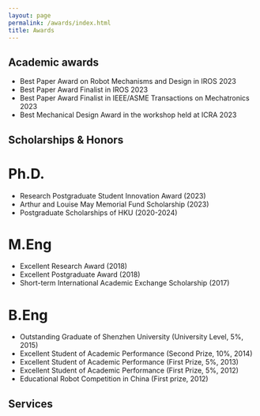 ```yaml
---
layout: page
permalink: /awards/index.html
title: Awards
---
```


## Academic awards
- Best Paper Award on Robot Mechanisms and Design in IROS 2023
- Best Paper Award Finalist in IROS 2023
- Best Paper Award Finalist in IEEE/ASME Transactions on Mechatronics 2023
- Best Mechanical Design Award in the workshop held at ICRA 2023

## Scholarships & Honors
# Ph.D.
- Research Postgraduate Student Innovation Award (2023)
- Arthur and Louise May Memorial Fund Scholarship (2023)
- Postgraduate Scholarships of HKU (2020-2024)
# M.Eng
- Excellent Research Award (2018)
- Excellent Postgraduate Award (2018)
- Short-term International Academic Exchange Scholarship (2017)
# B.Eng
- Outstanding Graduate of Shenzhen University (University Level, 5\%, 2015)
- Excellent Student of Academic Performance (Second Prize, 10\%, 2014)
- Excellent Student of Academic Performance (First Prize, 5\%, 2013)
- Excellent Student of Academic Performance (First Prize, 5\%, 2012)
- Educational Robot Competition in China (First prize, 2012)


<!-- - May 2023：**XiamenAir Scholarship** (about $1400)<br>One of the highest scholarships in Fujian Province.
- March 2023：Second Prize Scholarship of FZU ($1400)
- Sep 2022: Best Student Project Award of Maynooth (€100)
- Sep 2022：First Prize Scholarship of FZU ($2100)
- March 2022：First Prize Scholarship of FZU ($2100)
- Sep 2021：Third Prize Scholarship of FZU ($700)
- March 2021：First Prize Scholarship of FZU ($2100)<br>Combined degree scholarship between FZU and Maynooth. -->

<!-- ## Competitions -->

<!-- - May 2023：**Finalist Award** in Mathematical Contest In Modeling (Top 1% of all 20508 paper)
- May 2023：Third Prize in Milan Design Week China Design Exhibition (powered by my girlfriend)
- Dec 2022：**First Prize** (Fujian Competition Area) in China Undergraduate Mathematical Contest in Modeling (Top 8%)
- Oct 2022：Maynooth International Engineering College Best Student Project in Academic Year 2022
- Aug 2022： Third Prize in China National College Student Computer Design Competition
- June 2022：Second Prize in Fujian College Student Computer Design Competition
- June 2022：**Champion** of 100-meter Freestyle Swimming Competition of Fuzhou University
- June 2022：Third Prize in the 13th "Nanwei" Cup Mathematical Mathematical Contest in Modeling
- May 2022：Third Prize (Short Videos Group) in China National College Student New Media Competition -->

<!-- ## Honors -->

<!-- - May 2023：Outstanding Student Leaders of Fuzhou University
- Sep 2022：Nomination for China National Scholarship (3/1200)
- June 2022：Nomination for China Telecom Scholarship (1/900)
- April 2022：**Top 10 Best Volunteers (Only 10/30000)** of Fuzhou University
- July 2021：Outstanding volunteer at 44th session of the World Heritage Committee
- May 2021：Merit Student of Fuzhou University
- April 2021：Outstanding volunteer at 4th Digital China Summit -->

## Services

<!-- - Sep 2022 - Sep 2023：IEEE Student Membership
- Sep 2021 - Sep 2022：Deputy President of Volunteer Department, Youth League Committee, Fuzhou University
- Sep 2020 - Sep 2021：Monitor of Maynooth International Engineering College, Fuzhou University -->

<!-- Lastest Update: 21th May 2023 &nbsp; [中文 (Chinese Version)](https://caihanlin.com/awards-zh/) -->
